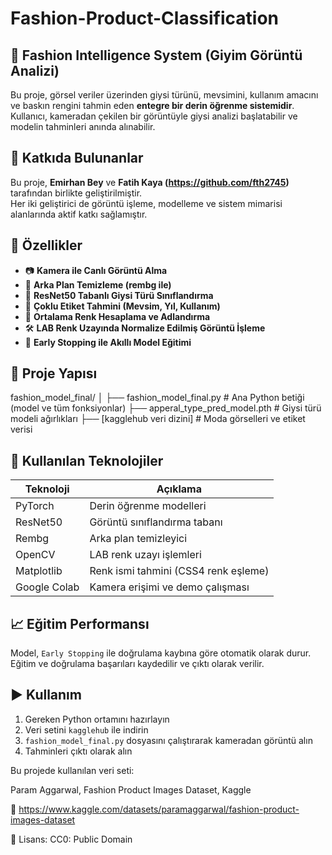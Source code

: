 # Fashion-Product-Classification

## 👗 Fashion Intelligence System (Giyim Görüntü Analizi)

Bu proje, görsel veriler üzerinden giysi türünü, mevsimini, kullanım amacını ve baskın rengini tahmin eden **entegre bir derin öğrenme sistemidir**. Kullanıcı, kameradan çekilen bir görüntüyle giysi analizi başlatabilir ve modelin tahminleri anında alınabilir.

## 👥 Katkıda Bulunanlar

Bu proje, **Emirhan Bey** ve **Fatih Kaya (https://github.com/fth2745)** tarafından birlikte geliştirilmiştir.  
Her iki geliştirici de görüntü işleme, modelleme ve sistem mimarisi alanlarında aktif katkı sağlamıştır.

## 🚀 Özellikler

- 📷 **Kamera ile Canlı Görüntü Alma**
- 🧼 **Arka Plan Temizleme (rembg ile)**
- 🧠 **ResNet50 Tabanlı Giysi Türü Sınıflandırma**
- 🔖 **Çoklu Etiket Tahmini (Mevsim, Yıl, Kullanım)**
- 🎨 **Ortalama Renk Hesaplama ve Adlandırma**
- 🛠️ **LAB Renk Uzayında Normalize Edilmiş Görüntü İşleme**
- 🛑 **Early Stopping ile Akıllı Model Eğitimi**

## 📂 Proje Yapısı

fashion_model_final/
│
├── fashion_model_final.py # Ana Python betiği (model ve tüm fonksiyonlar)
├── apperal_type_pred_model.pth # Giysi türü modeli ağırlıkları
├── [kagglehub veri dizini] # Moda görselleri ve etiket verisi

## 🧪 Kullanılan Teknolojiler

| Teknoloji     | Açıklama                              |
|---------------|----------------------------------------|
| PyTorch       | Derin öğrenme modelleri               |
| ResNet50      | Görüntü sınıflandırma tabanı          |
| Rembg         | Arka plan temizleyici                 |
| OpenCV        | LAB renk uzayı işlemleri              |
| Matplotlib    | Renk ismi tahmini (CSS4 renk eşleme)  |
| Google Colab  | Kamera erişimi ve demo çalışması      |

## 📈 Eğitim Performansı

Model, `Early Stopping` ile doğrulama kaybına göre otomatik olarak durur. Eğitim ve doğrulama başarıları kaydedilir ve çıktı olarak verilir.

## ▶️ Kullanım

1. Gereken Python ortamını hazırlayın
2. Veri setini `kagglehub` ile indirin
3. `fashion_model_final.py` dosyasını çalıştırarak kameradan görüntü alın
4. Tahminleri çıktı olarak alın

Bu projede kullanılan veri seti:

Param Aggarwal, Fashion Product Images Dataset, Kaggle

🔗 https://www.kaggle.com/datasets/paramaggarwal/fashion-product-images-dataset

📄 Lisans: CC0: Public Domain
